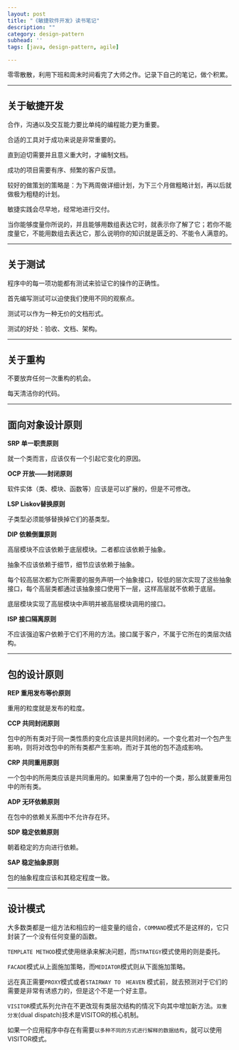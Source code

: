 ```yaml
---
layout: post
title: "《敏捷软件开发》读书笔记"
description: ""
category: design-pattern
subhead: ''
tags: [java, design-pattern, agile]

---
```

零零散散，利用下班和周末时间看完了大师之作。记录下自己的笔记，做个积累。

----
## 关于敏捷开发

合作，沟通以及交互能力要比单纯的编程能力更为重要。

合适的工具对于成功来说是非常重要的。

直到迫切需要并且意义重大时，才编制文档。

成功的项目需要有序、频繁的客户反馈。

较好的做策划的策略是：为下两周做详细计划，为下三个月做粗略计划，再以后就做极为粗糙的计划。

敏捷实践会尽早地，经常地进行交付。

当你能够度量你所说的，并且能够用数组表达它时，就表示你了解了它；若你不能度量它，不能用数组去表达它，那么说明你的知识就是匮乏的、不能令人满意的。

----
## 关于测试

程序中的每一项功能都有测试来验证它的操作的正确性。

首先编写测试可以迫使我们使用不同的观察点。

测试可以作为一种无价的文档形式。

测试的好处：验收、文档、架构。

----
## 关于重构

不要放弃任何一次重构的机会。

每天清洁你的代码。

----
## 面向对象设计原则

**SRP 单一职责原则**

就一个类而言，应该仅有一个引起它变化的原因。

**OCP 开放——封闭原则**

软件实体（类、模块、函数等）应该是可以扩展的，但是不可修改。 

**LSP Liskov替换原则**

子类型必须能够替换掉它们的基类型。

**DIP 依赖倒置原则**

高层模块不应该依赖于底层模块。二者都应该依赖于抽象。

抽象不应该依赖于细节，细节应该依赖于抽象。

每个较高层次都为它所需要的服务声明一个抽象接口，较低的层次实现了这些抽象接口，每个高层类都通过该抽象接口使用下一层，这样高层就不依赖于底层。

底层模块实现了高层模块中声明并被高层模块调用的接口。

**ISP 接口隔离原则**

不应该强迫客户依赖于它们不用的方法。接口属于客户，不属于它所在的类层次结构。

----
## 包的设计原则

**REP 重用发布等价原则**

重用的粒度就是发布的粒度。

**CCP 共同封闭原则**

包中的所有类对于同一类性质的变化应该是共同封闭的。一个变化若对一个包产生影响，则将对改包中的所有类都产生影响，而对于其他的包不造成影响。

**CRP 共同重用原则**

一个包中的所用类应该是共同重用的。如果重用了包中的一个类，那么就要重用包中的所有类。

**ADP 无环依赖原则**

在包中的依赖关系图中不允许存在环。

**SDP 稳定依赖原则**

朝着稳定的方向进行依赖。

**SAP 稳定抽象原则**

包的抽象程度应该和其稳定程度一致。

---
## 设计模式

大多数类都是一组方法和相应的一组变量的组合，`COMMAND`模式不是这样的，它只封装了一个没有任何变量的函数。

`TEMPLATE METHOD`模式使用继承来解决问题，而`STRATEGY`模式使用的则是委托。

`FACADE`模式从上面施加策略，而`MEDIATOR`模式则从下面施加策略。

远在真正需要`PROXY`模式或者`STAIRWAY TO　HEAVEN` 模式前，就去预测对于它们的需要是非常有诱惑力的，但是这个不是一个好主意。

`VISITOR`模式系列允许在不更改现有类层次结构的情况下向其中增加新方法。`双重分发`(dual dispatch)技术是VISITOR的核心机制。

如果一个应用程序中存在有需要`以多种不同的方式进行解释的数据结构`，就可以使用VISITOR模式。




